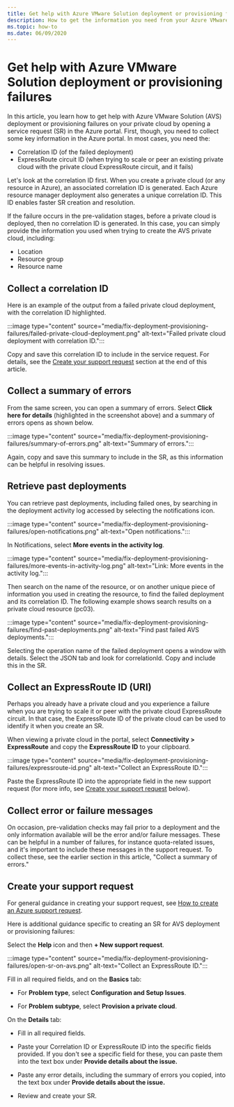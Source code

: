 ```yaml
---
title: Get help with Azure VMware Solution deployment or provisioning failures
description: How to get the information you need from your Azure VMware Solution (AVS) private cloud to file a service request for AVS deployment or provisioning failures.
ms.topic: how-to
ms.date: 06/09/2020
---
```


# Get help with Azure VMware Solution deployment or provisioning failures

In this article, you learn how to get help with Azure VMware Solution (AVS) deployment or provisioning failures on your private cloud by opening a service request (SR) in the Azure portal. First, though, you need to collect some key information in the Azure portal. In most cases, you need the:

- Correlation ID (of the failed deployment)
- ExpressRoute circuit ID (when trying to scale or peer an existing private cloud with the private cloud ExpressRoute circuit, and it fails)
 
Let's look at the correlation ID first. When you create a private cloud (or any resource in Azure), an associated correlation ID is generated. Each Azure resource manager deployment also generates a unique correlation ID. This ID enables faster SR creation and resolution. 
 
If the failure occurs in the pre-validation stages, before a private cloud is deployed, then no correlation ID is generated. In this case, you can simply provide the information you used when trying to create the AVS private cloud, including:

- Location
- Resource group
- Resource name
 
## Collect a correlation ID
 
Here is an example of the output from a failed private cloud deployment, with the correlation ID highlighted.

:::image type="content" source="media/fix-deployment-provisioning-failures/failed-private-cloud-deployment.png" alt-text="Failed private cloud deployment with correlation ID.":::

Copy and save this correlation ID to include in the service request. For details, see the [Create your support request](#create-your-support-request) section at the end of this article.

## Collect a summary of errors

From the same screen, you can open a summary of errors. Select **Click here for details** (highlighted in the screenshot above) and a summary of errors opens as shown below.
 
 :::image type="content" source="media/fix-deployment-provisioning-failures/summary-of-errors.png" alt-text="Summary of errors.":::

Again, copy and save this summary to include in the SR, as this information can be helpful in resolving issues.
 
## Retrieve past deployments

You can retrieve past deployments, including failed ones, by searching in the deployment activity log accessed by selecting the notifications icon.

:::image type="content" source="media/fix-deployment-provisioning-failures/open-notifications.png" alt-text="Open notifications.":::

In Notifications, select **More events in the activity log**.

:::image type="content" source="media/fix-deployment-provisioning-failures/more-events-in-activity-log.png" alt-text="Link: More events in the activity log.":::

Then search on the name of the resource, or on another unique piece of information you used in creating the resource, to find the failed deployment and its correlation ID. The following example shows search results on a private cloud resource (pc03).
 
:::image type="content" source="media/fix-deployment-provisioning-failures/find-past-deployments.png" alt-text="Find past failed AVS deployments.":::
 
Selecting the operation name of the failed deployment opens a window with details. Select the JSON tab and look for correlationId. Copy and include this in the SR. 
 
## Collect an ExpressRoute ID (URI)
 
Perhaps you already have a private cloud and you experience a failure when you are trying to scale it or peer with the private cloud ExpressRoute circuit. In that case, the ExpressRoute ID of the private cloud can be used to identify it when you create an SR.

When viewing a private cloud in the portal, select **Connectivity > ExpressRoute** and copy the **ExpressRoute ID** to your clipboard.
 
:::image type="content" source="media/fix-deployment-provisioning-failures/expressroute-id.png" alt-text="Collect an ExpressRoute ID."::: 
 
Paste the ExpressRoute ID into the appropriate field in the new support request (for more info, see [Create your support request](#create-your-support-request) below).
 
## Collect error or failure messages
 
On occasion, pre-validation checks may fail prior to a deployment and the only information available will be the error and/or failure messages. These can be helpful in a number of failures, for instance quota-related issues, and it's important to include these messages in the support request. To collect these, see the earlier section in this article, "Collect a summary of errors." 

## Create your support request

For general guidance in creating your support request, see [How to create an Azure support request](https://docs.microsoft.com/azure/azure-portal/supportability/how-to-create-azure-support-request). 

Here is additional guidance specific to creating an SR for AVS deployment or provisioning failures:

Select the **Help** icon and then **+ New support request**.

:::image type="content" source="media/fix-deployment-provisioning-failures/open-sr-on-avs.png" alt-text="Collect an ExpressRoute ID.":::

Fill in all required fields, and on the **Basics** tab:

- For **Problem type**, select **Configuration and Setup Issues**.

- For **Problem subtype**, select **Provision a private cloud**.

On the **Details** tab:

- Fill in all required fields.

- Paste your Correlation ID or ExpressRoute ID into the specific fields provided. If you don't see a specific field for these, you can paste them into the text box under **Provide details about the issue.**

- Paste any error details, including the summary of errors you copied, into the text box under **Provide details about the issue.**

- Review and create your SR.
